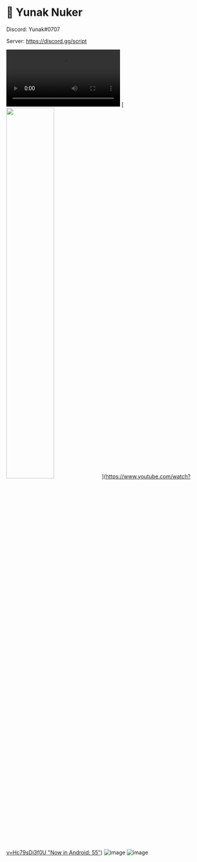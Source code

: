 # 🌟 Yunak Nuker

Discord: Yunak#0707

Server: https://discord.gg/script



![video](https://user-images.githubusercontent.com/64258925/179221221-d6bcc5df-cf5e-4184-8e24-de69d110733d.mp4)
[<img src="https://i.ytimg.com/vi/Hc79sDi3f0U/maxresdefault.jpg" width="50%">]([https://www.youtube.com/watch?v=Hc79sDi3f0U "Now in Android: 55"](https://user-images.githubusercontent.com/64258925/179221221-d6bcc5df-cf5e-4184-8e24-de69d110733d.mp4))
![image](https://user-images.githubusercontent.com/64258925/179219941-63dbf9b3-f09f-459d-9003-ad07b1fcaa51.png)
![image](https://user-images.githubusercontent.com/64258925/179220032-81fde567-13fe-478e-b8be-9d9c2f9523c1.png)
